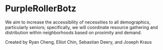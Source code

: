 # PurpleRollerBotz

We aim to increase the accessibility of necessities to all demographics, particularly seniors; specifically, we will coordinate resource gathering and distribution within neighborhoods based on proximity and demand.

Created by Ryan Cheng, Elliot Chin, Sebastian Deery, and Joseph Kraus
